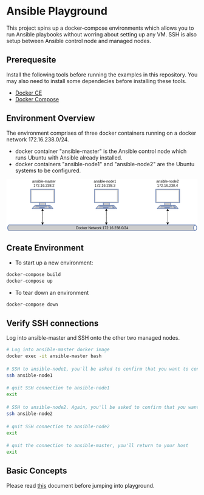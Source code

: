 # Ansible Playground
This project spins up a docker-compose environments which allows you to run Ansible playbooks without worring about setting up any VM. 
SSH is also setup between Ansible control node and managed nodes. 

## Prerequesite
Install the following tools before running the examples in this repository. You may also need to install some dependecies before installing these tools. 
* [Docker CE](https://docs.docker.com/engine/install/)
* [Docker Compose](https://docs.docker.com/compose/install/)

## Environment Overview
The environment comprises of three docker containers running on a docker network 172.16.238.0/24. 
* docker container "ansible-master" is the Ansible control node which runs Ubuntu with Ansible already installed.
* docker containers "ansible-node1" and "ansible-node2" are the Ubuntu systems to be configured.

![Ansible Playground Overview](./ansible-playground.png)

## Create Environment
* To start up a new environment:
```bash
docker-compose build
docker-compose up
```

* To tear down an environment
```bash
docker-compose down
```

## Verify SSH connections
Log into ansible-master and SSH onto the other two managed nodes.
```bash
# Log into ansible-master docker image
docker exec -it ansible-master bash

# SSH to ansible-node1, you'll be asked to confirm that you want to continue if you do this the first time.
ssh ansible-node1

# quit SSH connection to ansible-node1
exit

# SSH to ansible-node2. Again, you'll be asked to confirm that you want to continue if you do this the first time.
ssh ansible-node2

# quit SSH connection to ansible-node2
exit

# quit the connection to ansible-master, you'll return to your host
exit
```

## Basic Concepts
Please read [this](https://docs.ansible.com/ansible/latest/user_guide/basic_concepts.html) document before jumping into playground. 

